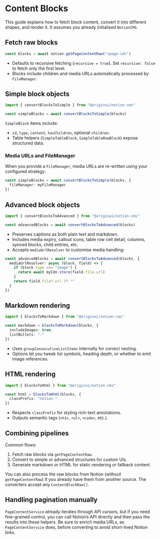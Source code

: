 # Content Blocks

This guide explains how to fetch block content, convert it into different shapes, and render it. It assumes you already initialised `NotionCMS`.

## Fetch raw blocks

```ts
const blocks = await notion.getPageContentRaw("<page-id>")
```

- Defaults to recursive fetching (`recursive = true`). Set `recursive: false` to fetch only the first level.
- Blocks include children and media URLs automatically processed by `FileManager`.

## Simple block objects

```ts
import { convertBlocksToSimple } from "@originui/notion-cms"

const simpleBlocks = await convertBlocksToSimple(blocks)
```

`SimpleBlock` items include:

- `id`, `type`, `content`, `hasChildren`, optional `children`.
- Table helpers (`SimpleTableBlock`, `SimpleTableRowBlock`) expose structured data.

### Media URLs and FileManager

When you provide a `FileManager`, media URLs are re-written using your configured strategy:

```ts
const simpleBlocks = await convertBlocksToSimple(blocks, {
  fileManager: myFileManager
})
```

## Advanced block objects

```ts
import { convertBlocksToAdvanced } from "@originui/notion-cms"

const advancedBlocks = await convertBlocksToAdvanced(blocks)
```

- Preserves captions as both plain text and markdown.
- Includes media expiry, callout icons, table row cell detail, columns, synced blocks, child entries, etc.
- Accepts `mediaUrlResolver` to customise media handling:

```ts
const advancedBlocks = await convertBlocksToAdvanced(blocks, {
  mediaUrlResolver: async (block, field) => {
    if (block.type === "image") {
      return await myCdn.store(field.file.url)
    }
    return field.file?.url ?? ""
  }
})
```

## Markdown rendering

```ts
import { blocksToMarkdown } from "@originui/notion-cms"

const markdown = blocksToMarkdown(blocks, {
  includeImages: true,
  listBullets: "-"
})
```

- Uses `groupConsecutiveListItems` internally for correct nesting.
- Options let you tweak list symbols, heading depth, or whether to emit image references.

## HTML rendering

```ts
import { blocksToHtml } from "@originui/notion-cms"

const html = blocksToHtml(blocks, {
  classPrefix: "notion-"
})
```

- Respects `classPrefix` for styling rich-text annotations.
- Outputs semantic tags (`<h1>`, `<ul>`, `<code>`, etc.).

## Combining pipelines

Common flows:

1. Fetch raw blocks via `getPageContentRaw`.
2. Convert to simple or advanced structures for custom UIs.
3. Generate markdown or HTML for static rendering or fallback content.

You can also process the raw blocks from Notion (without `getPageContentRaw`) if you already have them from another source. The converters accept any `ContentBlockRaw[]`.

## Handling pagination manually

`PageContentService` already iterates through API cursors, but if you need fine-grained control, you can call Notion’s API directly and then pass the results into these helpers. Be sure to enrich media URLs, as `PageContentService` does, before converting to avoid short-lived Notion links.
